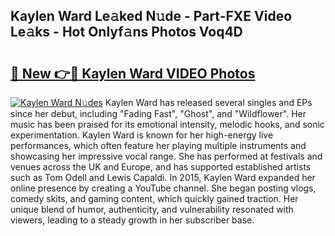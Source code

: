 ## Kaylen Ward Le𝚊ked N𝚞de - Part-FXE Video Le𝚊ks - Hot Onlyf𝚊ns Photos Voq4D

# <h2><a href="http://ab29162.deff.icu/?id=Kaylen+Ward">🔗 New 👉🔴 Kaylen Ward VIDEO Photos</a></h2>

[![Kaylen Ward N𝚞des](https://i.imgur.com/rIISA9y.gif)](http://ab29162.deff.icu/?id=Kaylen+Ward)
Kaylen Ward has released several singles and EPs since her debut, including "Fading Fast", "Ghost", and "Wildflower". Her music has been praised for its emotional intensity, melodic hooks, and sonic experimentation. Kaylen Ward is known for her high-energy live performances, which often feature her playing multiple instruments and showcasing her impressive vocal range. She has performed at festivals and venues across the UK and Europe, and has supported established artists such as Tom Odell and Lewis Capaldi. In 2015, Kaylen Ward expanded her online presence by creating a YouTube channel. She began posting vlogs, comedy skits, and gaming content, which quickly gained traction. Her unique blend of humor, authenticity, and vulnerability resonated with viewers, leading to a steady growth in her subscriber base.

